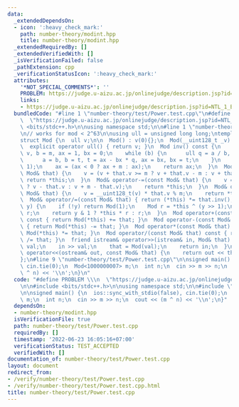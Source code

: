 ```yaml
---
data:
  _extendedDependsOn:
  - icon: ':heavy_check_mark:'
    path: number-theory/modint.hpp
    title: number-theory/modint.hpp
  _extendedRequiredBy: []
  _extendedVerifiedWith: []
  _isVerificationFailed: false
  _pathExtension: cpp
  _verificationStatusIcon: ':heavy_check_mark:'
  attributes:
    '*NOT_SPECIAL_COMMENTS*': ''
    PROBLEM: https://judge.u-aizu.ac.jp/onlinejudge/description.jsp?id=NTL_1_B
    links:
    - https://judge.u-aizu.ac.jp/onlinejudge/description.jsp?id=NTL_1_B
  bundledCode: "#line 1 \"number-theory/test/Power.test.cpp\"\n#define PROBLEM \\\n\
    \  \"https://judge.u-aizu.ac.jp/onlinejudge/description.jsp?id=NTL_1_B\"\n\n#include\
    \ <bits/stdc++.h>\n\nusing namespace std;\n\n#line 1 \"number-theory/modint.hpp\"\
    \n// works for mod < 2^63\n\nusing ull = unsigned long long;\ntemplate <ull m>\n\
    struct Mod {\n  ull v;\n\n  Mod() : v(0){};\n  Mod(__uint128_t _v) : v(_v % m){};\n\
    \  explicit operator ull() { return v; }\n  Mod inv() const {\n    int64_t a =\
    \ v, b = m, ax = 1, bx = 0;\n    while (b) {\n      ull q = a / b, t = a % b;\n\
    \      a = b, b = t, t = ax - bx * q, ax = bx, bx = t;\n    }\n    assert(a ==\
    \ 1);\n    ax = (ax < 0 ? ax + m : ax);\n    return ax;\n  }\n  Mod& operator+=(const\
    \ Mod& that) {\n    v = (v + that.v >= m ? v + that.v - m : v + that.v);\n   \
    \ return *this;\n  }\n  Mod& operator-=(const Mod& that) {\n    v = (v >= that.v\
    \ ? v - that.v : v + m - that.v);\n    return *this;\n  }\n  Mod& operator*=(const\
    \ Mod& that) {\n    v = __uint128_t(v) * that.v % m;\n    return *this;\n  }\n\
    \  Mod& operator/=(const Mod& that) { return (*this) *= that.inv(); }\n  Mod operator^(ull\
    \ y) {\n    if (!y) return Mod(1);\n    Mod r = *this ^ (y >> 1);\n    r = r *\
    \ r;\n    return y & 1 ? *this * r : r;\n  }\n  Mod operator+(const Mod& that)\
    \ const { return Mod(*this) += that; }\n  Mod operator-(const Mod& that) const\
    \ { return Mod(*this) -= that; }\n  Mod operator*(const Mod& that) const { return\
    \ Mod(*this) *= that; }\n  Mod operator/(const Mod& that) const { return Mod(*this)\
    \ /= that; }\n  friend istream& operator>>(istream& in, Mod& that) {\n    ull\
    \ val;\n    in >> val;\n    that = Mod(val);\n    return in;\n  }\n  friend ostream&\
    \ operator<<(ostream& out, const Mod& that) {\n    return out << that.v;\n  }\n\
    };\n#line 9 \"number-theory/test/Power.test.cpp\"\n\nsigned main() {\n  ios::sync_with_stdio(false),\
    \ cin.tie(0);\n  Mod<1000000007> m;\n  int n;\n  cin >> m >> n;\n  cout << (m\
    \ ^ n) << '\\n';\n}\n"
  code: "#define PROBLEM \\\n  \"https://judge.u-aizu.ac.jp/onlinejudge/description.jsp?id=NTL_1_B\"\
    \n\n#include <bits/stdc++.h>\n\nusing namespace std;\n\n#include \"../modint.hpp\"\
    \n\nsigned main() {\n  ios::sync_with_stdio(false), cin.tie(0);\n  Mod<1000000007>\
    \ m;\n  int n;\n  cin >> m >> n;\n  cout << (m ^ n) << '\\n';\n}"
  dependsOn:
  - number-theory/modint.hpp
  isVerificationFile: true
  path: number-theory/test/Power.test.cpp
  requiredBy: []
  timestamp: '2022-06-23 16:05:16+07:00'
  verificationStatus: TEST_ACCEPTED
  verifiedWith: []
documentation_of: number-theory/test/Power.test.cpp
layout: document
redirect_from:
- /verify/number-theory/test/Power.test.cpp
- /verify/number-theory/test/Power.test.cpp.html
title: number-theory/test/Power.test.cpp
---
```


